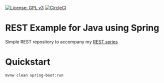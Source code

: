 [![License: GPL v3](https://img.shields.io/badge/License-GPL%20v3-blue.svg)](https://www.gnu.org/licenses/gpl-3.0)
[![CircleCI](https://circleci.com/gh/juliuskrah/rest-example/tree/spring-data.svg?style=svg)](https://circleci.com/gh/juliuskrah/rest-example/tree/spring-data)
# REST Example for Java using Spring
Simple REST repository to accompany my [REST series](http://juliuskrah.com/tutorial/2017/07/23/developing-restful-services-with-spring/)


# Quickstart
```bash
mvnw clean spring-boot:run
```